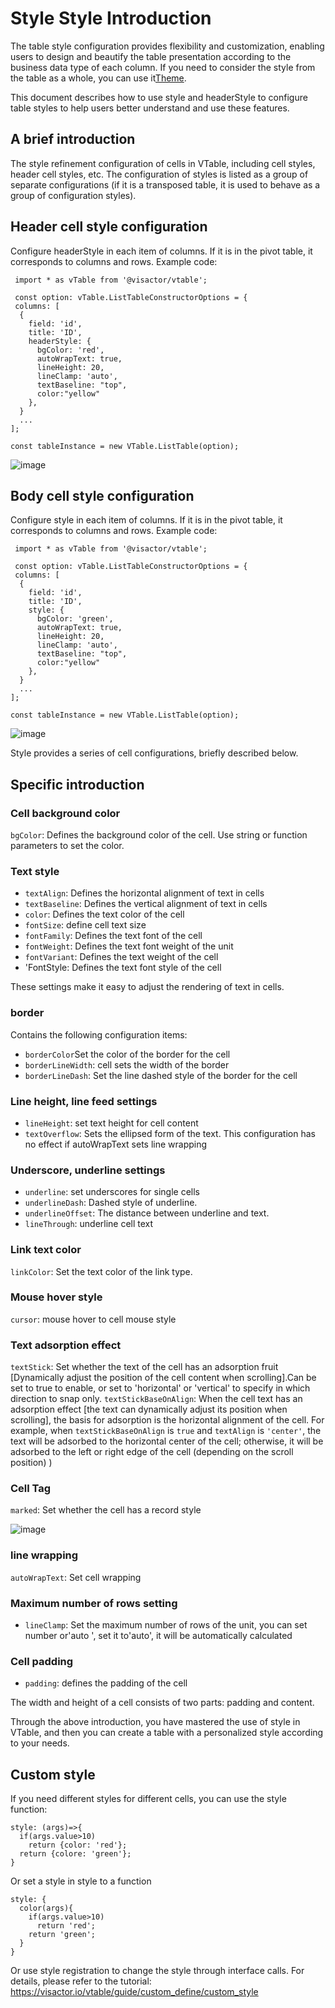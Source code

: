 # Style Style Introduction

The table style configuration provides flexibility and customization, enabling users to design and beautify the table presentation according to the business data type of each column. If you need to consider the style from the table as a whole, you can use it[Theme](../../guide/theme_and_style/theme).

This document describes how to use style and headerStyle to configure table styles to help users better understand and use these features.

## A brief introduction

The style refinement configuration of cells in VTable, including cell styles, header cell styles, etc. The configuration of styles is listed as a group of separate configurations (if it is a transposed table, it is used to behave as a group of configuration styles).

## Header cell style configuration

Configure headerStyle in each item of columns. If it is in the pivot table, it corresponds to columns and rows. Example code:

     import * as vTable from '@visactor/vtable';

     const option: vTable.ListTableConstructorOptions = {
     columns: [
      {
        field: 'id',
        title: 'ID',
        headerStyle: {
          bgColor: 'red',
          autoWrapText: true,
          lineHeight: 20,
          lineClamp: 'auto',
          textBaseline: "top",
          color:"yellow"
        },
      }
      ...
    ];

    const tableInstance = new VTable.ListTable(option);

![image](https://lf9-dp-fe-cms-tos.byteorg.com/obj/bit-cloud/0a2e223bdcd7410c08f6a6a0b.png)

## Body cell style configuration

Configure style in each item of columns. If it is in the pivot table, it corresponds to columns and rows. Example code:

     import * as vTable from '@visactor/vtable';

     const option: vTable.ListTableConstructorOptions = {
     columns: [
      {
        field: 'id',
        title: 'ID',
        style: {
          bgColor: 'green',
          autoWrapText: true,
          lineHeight: 20,
          lineClamp: 'auto',
          textBaseline: "top",
          color:"yellow"
        },
      }
      ...
    ];

    const tableInstance = new VTable.ListTable(option);

![image](https://lf9-dp-fe-cms-tos.byteorg.com/obj/bit-cloud/a2c7623458257d15626270908.png)

Style provides a series of cell configurations, briefly described below.

## Specific introduction

### Cell background color

`bgColor`: Defines the background color of the cell. Use string or function parameters to set the color.

### Text style

- `textAlign`: Defines the horizontal alignment of text in cells
- `textBaseline`: Defines the vertical alignment of text in cells
- `color`: Defines the text color of the cell
- `fontSize`: define cell text size
- `fontFamily`: Defines the text font of the cell
- `fontWeight`: Defines the text font weight of the unit
- `fontVariant`: Defines the text weight of the cell
- 'FontStyle: Defines the text font style of the cell

These settings make it easy to adjust the rendering of text in cells.

### border

Contains the following configuration items:

- `borderColor`Set the color of the border for the cell
- `borderLineWidth`: cell sets the width of the border
- `borderLineDash`: Set the line dashed style of the border for the cell

### Line height, line feed settings

- `lineHeight`: set text height for cell content
- `textOverflow`: Sets the ellipsed form of the text. This configuration has no effect if autoWrapText sets line wrapping

### Underscore, underline settings

- `underline`: set underscores for single cells
- `underlineDash`: Dashed style of underline.
- `underlineOffset`: The distance between underline and text.
- `lineThrough`: underline cell text

### Link text color

`linkColor`: Set the text color of the link type.

### Mouse hover style

`cursor`: mouse hover to cell mouse style

### Text adsorption effect

`textStick`: Set whether the text of the cell has an adsorption fruit \[Dynamically adjust the position of the cell content when scrolling].Can be set to true to enable, or set to 'horizontal' or 'vertical' to specify in which direction to snap only.
`textStickBaseOnAlign`: When the cell text has an adsorption effect [the text can dynamically adjust its position when scrolling], the basis for adsorption is the horizontal alignment of the cell. For example, when `textStickBaseOnAlign` is `true` and `textAlign` is `'center'`, the text will be adsorbed to the horizontal center of the cell; otherwise, it will be adsorbed to the left or right edge of the cell (depending on the scroll position) )

### Cell Tag

`marked`: Set whether the cell has a record style

![image](https://lf9-dp-fe-cms-tos.byteorg.com/obj/bit-cloud/VTable/guide/cell-marked.jpeg)

### line wrapping

`autoWrapText`: Set cell wrapping

### Maximum number of rows setting

- `lineClamp`: Set the maximum number of rows of the unit, you can set number or'auto ', set it to'auto', it will be automatically calculated

### Cell padding

- `padding`: defines the padding of the cell

The width and height of a cell consists of two parts: padding and content.

Through the above introduction, you have mastered the use of style in VTable, and then you can create a table with a personalized style according to your needs.

## Custom style

If you need different styles for different cells, you can use the style function:

```
style: (args)=>{
  if(args.value>10)
    return {color: 'red'};
  return {colore: 'green'};
}

```

Or set a style in style to a function

```
style: {
  color(args){
    if(args.value>10)
      return 'red';
    return 'green';
  }
}

```

Or use style registration to change the style through interface calls. For details, please refer to the tutorial: https://visactor.io/vtable/guide/custom_define/custom_style
